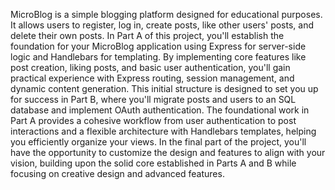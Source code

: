 MicroBlog is a simple blogging platform designed for educational purposes. It allows users to register, log in, create posts, like other users' posts, and delete their own posts. In Part A of this project, you'll establish the foundation for your MicroBlog application using Express for server-side logic and Handlebars for templating. By implementing core features like post creation, liking posts, and basic user authentication, you'll gain practical experience with Express routing, session management, and dynamic content generation. This initial structure is designed to set you up for success in Part B, where you'll migrate posts and users to an SQL database and implement OAuth authentication. The foundational work in Part A provides a cohesive workflow from user authentication to post interactions and a flexible architecture with Handlebars templates, helping you efficiently organize your views. In the final part of the project, you'll have the opportunity to customize the design and features to align with your vision, building upon the solid core established in Parts A and B while focusing on creative design and advanced features.
